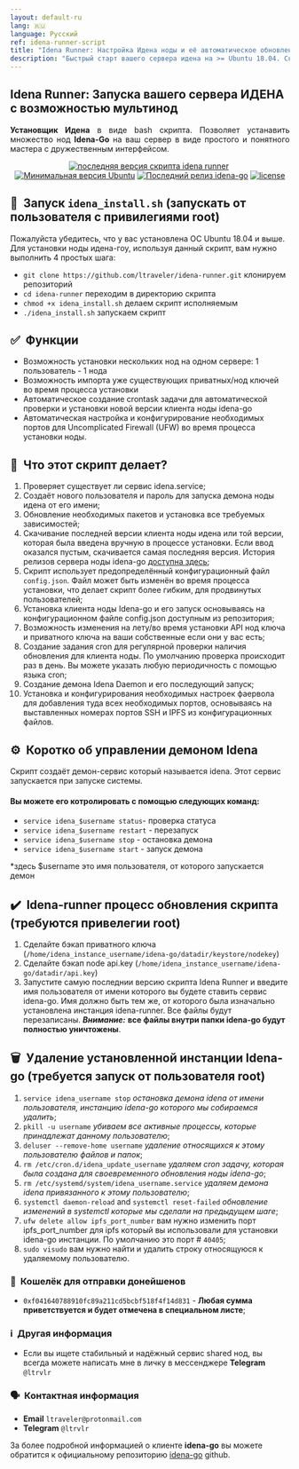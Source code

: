 ```yaml
---
layout: default-ru
lang: 🇷🇺
language: Русский
ref: idena-runner-script
title: "Idena Runner: Настройка Идена ноды и её автоматическое обновление"
description: "Быстрый старт вашего сервера идена на >= Ubuntu 18.04. Скрипт позволяет: запускать несколько нод на одном сервере, автоматическое обновление установленных IDENA нод, импорт api ключей ноды и вашего приватного ключа, настройка UFW и автоматическое конфигурирование портов" 
---
```


## Idena Runner: Запуска вашего сервера ИДЕНА с возможностью мультинод

<p align="justify"><b>Установщик Идена</b> в виде bash скрипта. Позволяет устанавить множество нод <b>Idena-Go</b> на ваш сервер в виде простого и понятного мастера с дружественным интерфейсом.</p>

<p align="center"><a href="https://github.com/ltraveler/idena-runner/releases/latest" target="_blank"><img src="https://img.shields.io/badge/версия-v0.2.2-blue?style=for-the-badge&logo=none" alt="последняя версия скрипта idena runner" /></a>&nbsp;<a href="https://wiki.ubuntu.com/FocalFossa/ReleaseNotes" target="_blank"><img src="https://img.shields.io/badge/Ubuntu-20.04(LTS)+-00ADD8?style=for-the-badge&logo=none" alt="Минимальная версия Ubuntu" /></a>&nbsp;<a href="https://github.com/ltraveler/idena-runner/blob/main/CHANGELOG.md" target="_blank"><img src="https://img.shields.io/badge/Сборка-Стабильная-success?style=for-the-badge&logo=none" alt="Последний релиз idena-go" /></a>&nbsp;<a href="https://www.gnu.org/licenses/quick-guide-gplv3.html" target="_blank"><img src="https://img.shields.io/badge/лицензия-GPL3.0-red?style=for-the-badge&logo=none" alt="license" /></a></p>

## 🚀&nbsp; Запуск `idena_install.sh` (запускать от пользователя с привилегиями root)

Пожалуйста убедитесь, что у вас установлена ОС Ubuntu 18.04 и выше.
Для установки ноды идена-гоу, используя данный скрипт, вам нужно выполнить 4 простых шага:
* `git clone https://github.com/ltraveler/idena-runner.git` клонируем репозиторий
* `cd idena-runner` переходим в директорию скрипта
* `chmod +x idena_install.sh` делаем скрипт исполняемым
* `./idena_install.sh` запускаем скрипт

## ✅&nbsp; Функции

* Возможность установки нескольких нод на одном сервере: 1 пользователь - 1 нода
* Возможность импорта уже существующих приватных/нод ключей во время процесса установки
* Автоматическое создание crontask задачи для автоматической проверки и установки новой версии клиента ноды idena-go
* Автоматическая настройка и конфигурирование необходимых портов для Uncomplicated Firewall (UFW) во время процесса установки ноды. 

## 🙋&nbsp; Что этот скрипт делает?

1. Проверяет существует ли сервис idena.service;
2. Создаёт нового пользователя и пароль для запуска демона ноды идена от его имени;
3. Обновление необходимых пакетов и установка все требуемых зависимостей;
4. Скачивание последней версии клиента ноды идена или той версии, которая была введена вручную в процессе установки. Если ввод оказался пустым, скачивается самая последняя версия. История релизов сервера ноды idena-go [доступна здесь](https://github.com/idena-network/idena-go/releases);
5. Скрипт использует предопределённый конфигурационный файл `config.json`. Файл может быть изменён во время процесса установки, что делает скрипт более гибким, для продвинутых пользователей;
6. Установка клиента ноды Idena-go и его запуск основываясь на конфигурационном файле config.json доступным из репозитория;
7. Возможность изменения на лету/во время установки API нод ключа и приватного ключа на ваши собственные если они у вас есть;
8. Создание задания cron для регулярной проверки наличия обновления для клиента ноды. По умолчанию проверка происходит раз в день. Вы можете указать любую периодичность с помощью языка cron;
9. Создание демона Idena Daemon и его последующий запуск;
10. Установка и конфигурирования необходимых настроек фаервола для добавления туда всех необходимых портов, основываясь на выставленных номерах портов SSH и IPFS из конфигурационных файлов.

##  ⚙️&nbsp;  Коротко об управлении демоном Idena
Скрипт создаёт демон-сервис который называется idena. Этот сервис запускается при запуске системы.
#### Вы можете его котролировать с помощью следующих команд:
* `service idena_$username status`- проверка статуса 
* `service idena_$username restart` - перезапуск
* `service idena_$username stop` - остановка демона
* `service idena_$username start` - запуск демона

*здесь $username это имя пользователя, от которого запускается демон

## ✔️&nbsp; Idena-runner процесс обновления скрипта (требуются привелегии root)

1. Сделайте бэкап приватного ключа (`/home/idena_instance_username/idena-go/datadir/keystore/nodekey`)
2. Сделайте бэкап node api.key (`/home/idena_instance_username/idena-go/datadir/api.key`)
3. Запустите самую последнии версию скрипта Idena Runner и введите имя пользователя от имени которого вы будете ставить сервис idena-go. Имя должно быть тем же, от которого была изначально установлена инстанция idena-runner.
Все файлы будут перезаписаны.
***Внимание:*** **все файлы внутри папки idena-go будут полностью уничтожены**.

## 🗑️&nbsp; Удаление установленной инстанции Idena-go (требуется запуск от пользователя root)

1. `service idena_username stop` _остановка демона idena от имени пользователя, инстанцию idena-go которого мы собираемся удалить_;
2. `pkill -u username` _убиваем все активные процессы, которые принадлежат данному пользователю_;
3. `deluser --remove-home username` _удаление относящихся к этому пользователю файлов и папок_;
4. `rm /etc/cron.d/idena_update_username` _удаляем cron задачу, которая была создана для своевременного обновления ноды idena-go_;
5. `rm /etc/systemd/system/idena_username.service` _удаляем демона idena привязанного к этому пользователю_;
6. `systemctl daemon-reload` and `systemctl reset-failed` _обновление изменений в systemctl которые мы сделали на предыдущем шаге_;
7. `ufw delete allow ipfs_port_number` вам нужно изменить порт ipfs_port_number для ipfs который вы использовали для установки idena-go инстанции. По умолчанию это порт # `40405`;
8. `sudo visudo` вам нужно найти и удалить строку относящуюся к удаляемому пользователю.

### 🤝&nbsp; Кошелёк для отправки донейшенов

* `0xf041640788910fc89a211cd5bcbf518f4f14d831` - **Любая сумма приветствуется и будет отмечена в специальном листе**;

### ℹ️&nbsp; Другая информация
* Если вы ищете стабильный и надёжный сервис shared нод, вы всегда можете написать мне в личку в мессенджере **Telegram**  `@ltrvlr`

### 🗣️&nbsp; Контактная информация
* **Email** `ltraveler@protonmail.com`
* **Telegram** `@ltrvlr`

За более подробной информацией о клиенте **idena-go** вы можете обратится к официальному репозиторию [idena-go](https://github.com/idena-network/idena-go) github.
